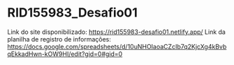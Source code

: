 # RID155983_Desafio01

Link do site disponibilizado: https://rid155983-desafio01.netlify.app/
Link da planilha de registro de informações: https://docs.google.com/spreadsheets/d/10uNHOIaoaCZcIb7q2KjcXg4kBvbqEkkadHwn-kOW9HI/edit?gid=0#gid=0
